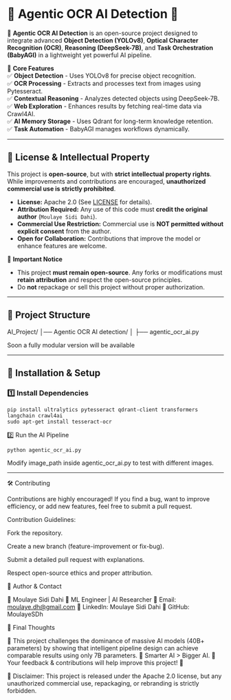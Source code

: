 # 🧠 Agentic OCR AI Detection 🧠

🚀 **Agentic OCR AI Detection** is an open-source project designed to integrate advanced **Object Detection (YOLOv8)**, **Optical Character Recognition (OCR)**, **Reasoning (DeepSeek-7B)**, and **Task Orchestration (BabyAGI)** in a lightweight yet powerful AI pipeline.

📌 **Core Features**  
✅ **Object Detection** - Uses YOLOv8 for precise object recognition.  
✅ **OCR Processing** - Extracts and processes text from images using Pytesseract.  
✅ **Contextual Reasoning** - Analyzes detected objects using DeepSeek-7B.  
✅ **Web Exploration** - Enhances results by fetching real-time data via Crawl4AI.  
✅ **AI Memory Storage** - Uses Qdrant for long-term knowledge retention.  
✅ **Task Automation** - BabyAGI manages workflows dynamically.  

---

## 📜 License & Intellectual Property

This project is **open-source**, but with **strict intellectual property rights**. While improvements and contributions are encouraged, **unauthorized commercial use is strictly prohibited**.

- **License:** Apache 2.0 (See [LICENSE](./LICENSE) for details).
- **Attribution Required:** Any use of this code must **credit the original author** (`Moulaye Sidi Dahi`).
- **Commercial Use Restriction:** Commercial use is **NOT permitted without explicit consent** from the author.
- **Open for Collaboration:** Contributions that improve the model or enhance features are welcome.

🚨 **Important Notice**  
- This project **must remain open-source**. Any forks or modifications must **retain attribution** and respect the open-source principles.
- Do **not** repackage or sell this project without proper authorization.

---

## 📂 Project Structure

AI_Project/ │── Agentic OCR AI detection/ │ ├── agentic_ocr_ai.py 

Soon a fully modular version will be available 

---

## 🔧 Installation & Setup

### 1️⃣ Install Dependencies
```
pip install ultralytics pytesseract qdrant-client transformers langchain crawl4ai
sudo apt-get install tesseract-ocr
```
2️⃣ Run the AI Pipeline
```
python agentic_ocr_ai.py
```
Modify image_path inside agentic_ocr_ai.py to test with different images.


---

🛠️ Contributing

Contributions are highly encouraged! If you find a bug, want to improve efficiency, or add new features, feel free to submit a pull request.

Contribution Guidelines:

Fork the repository.

Create a new branch (feature-improvement or fix-bug).

Submit a detailed pull request with explanations.

Respect open-source ethics and proper attribution.


📌 Author & Contact

👤 Moulaye Sidi Dahi
💼 ML Engineer | AI Researcher
📧 Email: moulaye.dh@gmail.com
🔗 LinkedIn: Moulaye Sidi Dahi
📂 GitHub: MoulayeSDh


📢 Final Thoughts

🔹 This project challenges the dominance of massive AI models (40B+ parameters) by showing that intelligent pipeline design can achieve comparable results using only 7B parameters.
🔹 Smarter AI > Bigger AI.
🔹 Your feedback & contributions will help improve this project! 🚀


📌 Disclaimer: This project is released under the Apache 2.0 license, but any unauthorized commercial use, repackaging, or rebranding is strictly forbidden.



